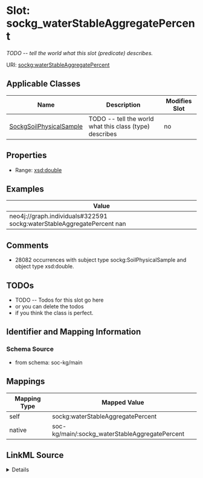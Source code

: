 

# Slot: sockg_waterStableAggregatePercent


_TODO -- tell the world what this slot (predicate) describes._





URI: [sockg:waterStableAggregatePercent](http://www.semanticweb.org/sockg/ontologies/2024/0/soil-carbon-ontology/waterStableAggregatePercent)



<!-- no inheritance hierarchy -->





## Applicable Classes

| Name | Description | Modifies Slot |
| --- | --- | --- |
| [SockgSoilPhysicalSample](../classes/SockgSoilPhysicalSample.md) | TODO -- tell the world what this class (type) describes |  no  |







## Properties

* Range: [xsd:double](http://www.w3.org/2001/XMLSchema#double)






## Examples

| Value |
| --- |
| neo4j://graph.individuals#322591 sockg:waterStableAggregatePercent nan |

## Comments

* 28082 occurrences with subject type sockg:SoilPhysicalSample and object type xsd:double.

## TODOs

* TODO -- Todos for this slot go here
* or you can delete the todos
* if you think the class is perfect.

## Identifier and Mapping Information







### Schema Source


* from schema: soc-kg/main




## Mappings

| Mapping Type | Mapped Value |
| ---  | ---  |
| self | sockg:waterStableAggregatePercent |
| native | soc-kg/main/:sockg_waterStableAggregatePercent |




## LinkML Source

<details>
```yaml
name: sockg_waterStableAggregatePercent
description: TODO -- tell the world what this slot (predicate) describes.
todos:
- TODO -- Todos for this slot go here
- or you can delete the todos
- if you think the class is perfect.
comments:
- 28082 occurrences with subject type sockg:SoilPhysicalSample and object type xsd:double.
examples:
- value: neo4j://graph.individuals#322591 sockg:waterStableAggregatePercent nan
from_schema: soc-kg/main
rank: 1000
slot_uri: sockg:waterStableAggregatePercent
alias: sockg_waterStableAggregatePercent
domain_of:
- sockg_SoilPhysicalSample
range: double

```
</details>